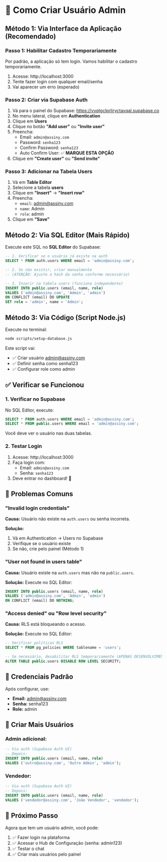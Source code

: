 # 👤 Como Criar Usuário Admin

## Método 1: Via Interface da Aplicação (Recomendado)

### Passo 1: Habilitar Cadastro Temporariamente

Por padrão, a aplicação só tem login. Vamos habilitar o cadastro temporariamente.

1. Acesse: http://localhost:3000
2. Tente fazer login com qualquer email/senha
3. Vai aparecer um erro (esperado)

### Passo 2: Criar via Supabase Auth

1. Vá para o painel do Supabase: https://vvqtgclprliryctavqal.supabase.co
2. No menu lateral, clique em **Authentication**
3. Clique em **Users**
4. Clique no botão **"Add user"** ou **"Invite user"**
5. Preencha:
   - Email: `admin@assiny.com`
   - Password: `senha123`
   - Confirm Password: `senha123`
   - Auto Confirm User: ✅ **MARQUE ESTA OPÇÃO**
6. Clique em **"Create user"** ou **"Send invite"**

### Passo 3: Adicionar na Tabela Users

1. Vá em **Table Editor**
2. Selecione a tabela **users**
3. Clique em **"Insert"** → **"Insert row"**
4. Preencha:
   - `email`: admin@assiny.com
   - `name`: Admin
   - `role`: admin
5. Clique em **"Save"**

## Método 2: Via SQL Editor (Mais Rápido)

Execute este SQL no **SQL Editor** do Supabase:

```sql
-- 1. Verificar se o usuário já existe na auth
SELECT * FROM auth.users WHERE email = 'admin@assiny.com';

-- 2. Se não existir, criar manualmente
-- (ATENÇÃO: Ajuste o hash da senha conforme necessário)

-- 3. Inserir na tabela users (funciona independente)
INSERT INTO public.users (email, name, role)
VALUES ('admin@assiny.com', 'Admin', 'admin')
ON CONFLICT (email) DO UPDATE
SET role = 'admin', name = 'Admin';
```

## Método 3: Via Código (Script Node.js)

Execute no terminal:

```bash
node scripts/setup-database.js
```

Este script vai:
- ✅ Criar usuário admin@assiny.com
- ✅ Definir senha como senha123
- ✅ Configurar role como admin

## ✅ Verificar se Funcionou

### 1. Verificar no Supabase

No SQL Editor, execute:

```sql
SELECT * FROM auth.users WHERE email = 'admin@assiny.com';
SELECT * FROM public.users WHERE email = 'admin@assiny.com';
```

Você deve ver o usuário nas duas tabelas.

### 2. Testar Login

1. Acesse: http://localhost:3000
2. Faça login com:
   - Email: `admin@assiny.com`
   - Senha: `senha123`
3. Deve entrar no dashboard! 🎉

## 🚨 Problemas Comuns

### "Invalid login credentials"

**Causa:** Usuário não existe na `auth.users` ou senha incorreta.

**Solução:**
1. Vá em Authentication → Users no Supabase
2. Verifique se o usuário existe
3. Se não, crie pelo painel (Método 1)

### "User not found in users table"

**Causa:** Usuário existe na `auth.users` mas não na `public.users`.

**Solução:**
Execute no SQL Editor:

```sql
INSERT INTO public.users (email, name, role)
VALUES ('admin@assiny.com', 'Admin', 'admin')
ON CONFLICT (email) DO NOTHING;
```

### "Access denied" ou "Row level security"

**Causa:** RLS está bloqueando o acesso.

**Solução:**
Execute no SQL Editor:

```sql
-- Verificar políticas RLS
SELECT * FROM pg_policies WHERE tablename = 'users';

-- Se necessário, desabilitar RLS temporariamente (APENAS DESENVOLVIMENTO)
ALTER TABLE public.users DISABLE ROW LEVEL SECURITY;
```

## 📝 Credenciais Padrão

Após configurar, use:

- **Email:** admin@assiny.com
- **Senha:** senha123
- **Role:** admin

## 🔐 Criar Mais Usuários

### Admin adicional:

```sql
-- Via auth (Supabase Auth UI)
-- Depois:
INSERT INTO public.users (email, name, role)
VALUES ('outro@assiny.com', 'Outro Admin', 'admin');
```

### Vendedor:

```sql
-- Via auth (Supabase Auth UI)
-- Depois:
INSERT INTO public.users (email, name, role)
VALUES ('vendedor@assiny.com', 'João Vendedor', 'vendedor');
```

## 🎯 Próximo Passo

Agora que tem um usuário admin, você pode:

1. ✅ Fazer login na plataforma
2. ✅ Acessar o Hub de Configuração (senha: admin123)
3. ✅ Testar o chat
4. ✅ Criar mais usuários pelo painel